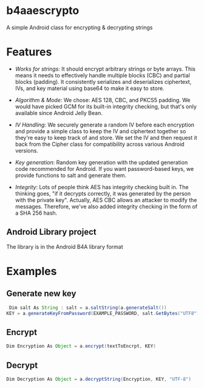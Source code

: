 # b4aaescrypto

A simple Android class for encrypting &amp; decrypting strings

# Features


* *Works for strings*: It should encrypt arbitrary strings or byte arrays. This means it needs to effectively handle multiple blocks (CBC) and partial blocks (padding). It consistently serializes and deserializes ciphertext, IVs, and key material using base64 to make it easy to store.

* *Algorithm & Mode*: We chose: AES 128, CBC, and PKCS5 padding. We would have picked GCM for its built-in integrity checking, but that's only available since Android Jelly Bean.

* *IV Handling*: We securely generate a random IV before each encryption and provide a simple class to keep the IV and ciphertext together so they're easy to keep track of and store. We set the IV and then request it back from the Cipher class for compatibility across various Android versions.

* *Key generation*: Random key generation with the updated generation code recommended for Android. If you want password-based keys, we provide functions to salt and generate them.

* *Integrity*: Lots of people think AES has integrity checking built in. The thinking goes, "if it decrypts correctly, it was generated by the person with the private key". Actually, AES CBC allows an attacker to modify the messages. Therefore, we've also added integrity checking in the form of a SHA 256 hash.


## Android Library project

The library is in the Android B4A library format

# Examples

## Generate new key

```java
 Dim salt As String : salt = a.saltString(a.generateSalt())
KEY = a.generateKeyFromPassword(EXAMPLE_PASSWORD, salt.GetBytes("UTF8"))
```

## Encrypt

```java
Dim Encryption As Object = a.encrypt(textToEncrpt, KEY)
```

## Decrypt
```java
Dim Decryption As Object = a.decryptString(Encryption, KEY, "UTF-8")
```

